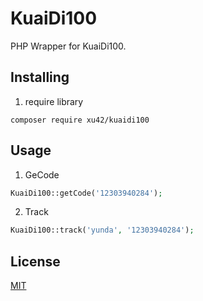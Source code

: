 # KuaiDi100

PHP Wrapper for KuaiDi100.


## Installing

1. require library

```shell
composer require xu42/kuaidi100
```

## Usage

1. GeCode

```php
KuaiDi100::getCode('12303940284');
```

2. Track

```php
KuaiDi100::track('yunda', '12303940284');
```


## License

[MIT](LICENSE)
